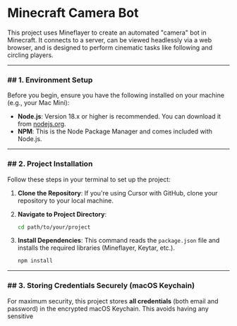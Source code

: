 # Minecraft Camera Bot

This project uses Mineflayer to create an automated "camera" bot in Minecraft. It connects to a server, can be viewed headlessly via a web browser, and is designed to perform cinematic tasks like following and circling players.

---

### ## 1. Environment Setup

Before you begin, ensure you have the following installed on your machine (e.g., your Mac Mini):

* **Node.js**: Version 18.x or higher is recommended. You can download it from [nodejs.org](https://nodejs.org/).
* **NPM**: This is the Node Package Manager and comes included with Node.js.

---

### ## 2. Project Installation

Follow these steps in your terminal to set up the project:

1.  **Clone the Repository**:
    If you're using Cursor with GitHub, clone your repository to your local machine.

2.  **Navigate to Project Directory**:
    ```bash
    cd path/to/your/project
    ```

3.  **Install Dependencies**:
    This command reads the `package.json` file and installs the required libraries (Mineflayer, Keytar, etc.).
    ```bash
    npm install
    ```

---

### ## 3. Storing Credentials Securely (macOS Keychain)

For maximum security, this project stores **all credentials** (both email and password) in the encrypted macOS Keychain. This avoids having any sensitive